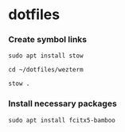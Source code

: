 # dotfiles

### Create symbol links

```shell
sudo apt install stow

cd ~/dotfiles/wezterm

stow .

```

### Install necessary packages

```
sudo apt install fcitx5-bamboo

```
